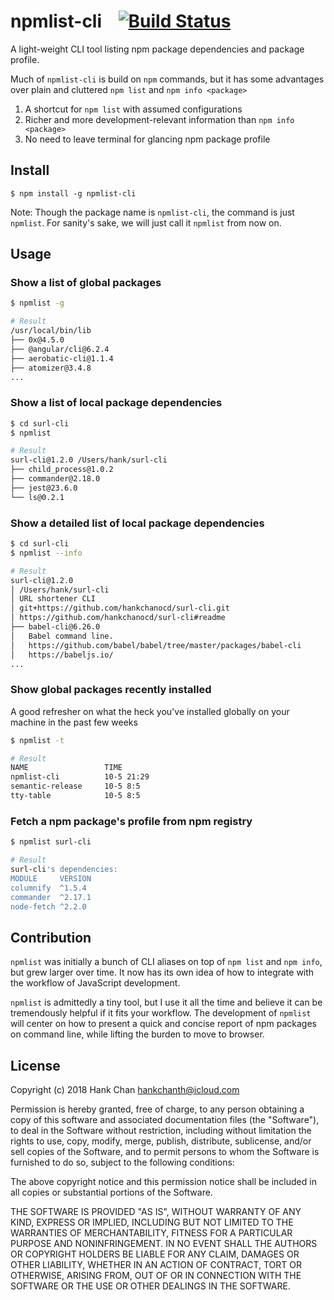 # npmlist-cli  &nbsp;&nbsp;  [![Build Status](https://travis-ci.org/hankchanocd/npmlist-cli.svg?branch=master)](https://travis-ci.org/hankchanocd/npmlist-cli)
A light-weight CLI tool listing npm package dependencies and package profile.

Much of ```npmlist-cli``` is build on ```npm``` commands, but it has some advantages over plain and cluttered ```npm list``` and ```npm info <package>```
1. A shortcut for ```npm list``` with assumed configurations
2. Richer and more development-relevant information than ```npm info <package>```
3. No need to leave terminal for glancing npm package profile

## Install

```
$ npm install -g npmlist-cli
```
Note: Though the package name is ```npmlist-cli```, the command is just ```npmlist```. For sanity's sake, we will just call it ```npmlist``` from now on.

## Usage

### Show a list of global packages
```bash
$ npmlist -g

# Result
/usr/local/bin/lib
├── 0x@4.5.0
├── @angular/cli@6.2.4
├── aerobatic-cli@1.1.4
├── atomizer@3.4.8
...
```

### Show a list of local package dependencies
```bash
$ cd surl-cli
$ npmlist

# Result
surl-cli@1.2.0 /Users/hank/surl-cli
├── child_process@1.0.2
├── commander@2.18.0
├── jest@23.6.0
└── ls@0.2.1
```

### Show a detailed list of local package dependencies
```bash
$ cd surl-cli
$ npmlist --info

# Result
surl-cli@1.2.0
│ /Users/hank/surl-cli
│ URL shortener CLI
│ git+https://github.com/hankchanocd/surl-cli.git
│ https://github.com/hankchanocd/surl-cli#readme
├── babel-cli@6.26.0
│   Babel command line.
│   https://github.com/babel/babel/tree/master/packages/babel-cli
│   https://babeljs.io/
...
```

### Show global packages recently installed
A good refresher on what the heck you've installed globally on your machine in the past few weeks
```bash
$ npmlist -t

# Result
NAME                 TIME
npmlist-cli          10-5 21:29
semantic-release     10-5 8:5
tty-table            10-5 8:5
```

### Fetch a npm package's profile from npm registry
```bash
$ npmlist surl-cli

# Result
surl-cli's dependencies:
MODULE     VERSION
columnify  ^1.5.4
commander  ^2.17.1
node-fetch ^2.2.0
```

## Contribution
```npmlist``` was initially a bunch of CLI aliases on top of ```npm list``` and ```npm info```, but grew larger over time. It now has its own idea of how to integrate with the workflow of JavaScript development.

 ```npmlist``` is admittedly a tiny tool, but I use it all the time and believe it can be tremendously helpful if it fits your workflow. The development of ```npmlist``` will center on how to present a quick and concise report of npm packages on command line, while lifting the burden to move to browser.

## License

Copyright (c) 2018 Hank Chan <hankchanth@icloud.com>

Permission is hereby granted, free of charge, to any person obtaining a
copy of this software and associated documentation files (the
"Software"), to deal in the Software without restriction, including
without limitation the rights to use, copy, modify, merge, publish,
distribute, sublicense, and/or sell copies of the Software, and to
permit persons to whom the Software is furnished to do so, subject to
the following conditions:

The above copyright notice and this permission notice shall be included
in all copies or substantial portions of the Software.

THE SOFTWARE IS PROVIDED "AS IS", WITHOUT WARRANTY OF ANY KIND, EXPRESS
OR IMPLIED, INCLUDING BUT NOT LIMITED TO THE WARRANTIES OF
MERCHANTABILITY, FITNESS FOR A PARTICULAR PURPOSE AND NONINFRINGEMENT.
IN NO EVENT SHALL THE AUTHORS OR COPYRIGHT HOLDERS BE LIABLE FOR ANY
CLAIM, DAMAGES OR OTHER LIABILITY, WHETHER IN AN ACTION OF CONTRACT,
TORT OR OTHERWISE, ARISING FROM, OUT OF OR IN CONNECTION WITH THE
SOFTWARE OR THE USE OR OTHER DEALINGS IN THE SOFTWARE.

